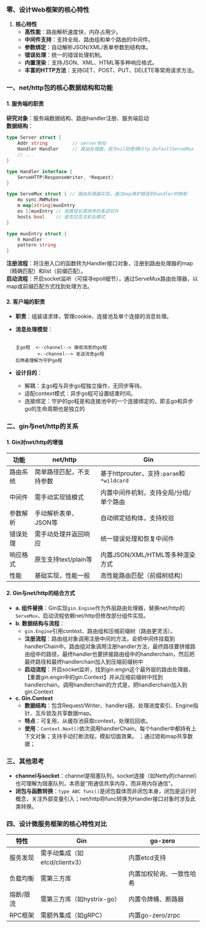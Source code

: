 ### 零、设计Web框架的核心特性  
1. **核心特性**  
   - **高性能**：路由解析速度快，内存占用少。  
   - **中间件支持**：支持全局、路由组和单个路由的中间件。  
   - **参数绑定**：自动解析JSON/XML/表单参数到结构体。  
   - **错误处理**：统一的错误处理机制。  
   - **内置渲染**：支持JSON、XML、HTML等多种响应格式。  
   - **丰富的HTTP方法**：支持GET、POST、PUT、DELETE等常用请求方法。  


### 一、net/http包的核心数据结构和功能  
#### 1. 服务端的职责  
**研究对象**：服务端数据结构、路由handler注册、服务端启动  
**数据结构**：  
```go
type Server struct {
    Addr string         // server地址
    Handler Handler     // 路由处理器，若为nil则使用http.DefaultServeMux
    // ...
}

type Handler interface {
    ServeHTTP(ResponseWriter, *Request)
}

type ServeMux struct { // 路由处理器实现，通过map维护路径到handler的映射
    mu sync.RWMutex
    m map[string]muxEntry
    es []muxEntry // 按路径长度排序的条目切片
    hosts bool    // 是否包含主机名模式
}

type muxEntry struct {
    h Handler
    pattern string 
}
```  
**注册流程**：将注册入口的函数转为Handler接口对象，注册到路由处理器的map（精确匹配）和list（前缀匹配）。  
**启动流程**：开启socket监听（可探寻epoll细节），通过ServeMux路由处理器，以map或前缀匹配方式找到处理方法。  

#### 2. 客户端的职责  
- **职责**：组装请求体，管理cookie、连接池及单个连接的消息处理。  
- **消息处理模型**：
  ```  

  主go程  <--channel--> 接收消息的go程 
          <--channel--> 发送消息go程
  后两者理解为守护go程
  
  ```  
 
- **设计目的**：  
  - 解耦：主go程与异步go程独立操作，无同步等待。  
  - 适配context模式：异步go程可设置结束时间。  
  - 连接绑定：守护的go程是和连接池中的一个连接绑定的，即主go和异步go的生命周期也是独立的


### 二、gin与net/http的关系  
#### 1. Gin对net/http的增强  
| 功能         | net/http                | Gin                          |  
|--------------|-------------------------|------------------------------|  
| 路由系统     | 简单路径匹配，不支持参数 | 基于httprouter，支持`:param`和`*wildcard` |  
| 中间件       | 需手动实现链模式        | 内置中间件机制，支持全局/分组/单个路由 |  
| 参数解析     | 手动解析表单、JSON等    | 自动绑定结构体，支持校验       |  
| 错误处理     | 需手动处理并返回响应    | 统一错误处理和恢复中间件       |  
| 响应格式     | 原生支持text/plain等    | 内置JSON/XML/HTML等多种渲染方式 |  
| 性能         | 基础实现，性能一般      | 高性能路由匹配（前缀树结构）   |  

#### 2. Gin与net/http的结合方式  
- **a. 组件替换**：Gin实现`gin.Engine`作为外层路由处理器，替换net/http的`ServeMux`，启动流程依赖net/http但修改部分组件实现。  
- **b. 数据结构与流程**：  
  - `gin.Engine`引用context、路由组和压缩前缀树（路由更灵活）。  
  - **注册流程**：路由组对象调用注册中间的方法，会把中间件挂载到handlerChain中。路由组对象调用注册handler方法，最终路径要拼接路由组中的路径，最终handler也要拼接路由组中的handlerchain，然后把最终路径和最终handlerchain加入到压缩前缀树中
  - **启动流程**：开启socket监听，找到gin.engin这个最外层的路由处理器，【重置gin.engin中的gin.Context】并从压缩前缀树中找到 handlerchain。调用handlerchain的方式是，把handlerchain加入到gin.Context
- **c. Gin.Context**  
  - **数据结构**：包含Request/Writer、handlers链、处理进度索引、Engine指针、互斥锁及共享数据map。  
  - **特点**：可复用，从缓存池获取context，处理后回收。  
  - **使用**：`Context.Next()`依次调用handlerChain，每个handler中都持有上下文对象；支持手动打断流程，模拟切面效果。  ；通过锁和map共享数据；


### 三、其他思考  
- **channel与socket**：channel是阻塞队列，socket连接（如Netty的channel）也可理解为阻塞队列，本质是“用通信共享内存，而非用内存通信”。  
- **闭包与函数转换**：`type ABC func()`是闭包载体而非闭包本身，闭包是运行时概念，关注外部变量引入；net/http将func转换为Handler接口对象时涉及此类转换。  


### 四、设计微服务框架的核心特性对比  
| 特性       | Gin                     | go-zero                  |  
|------------|-------------------------|--------------------------|  
| 服务发现   | 需手动集成（如etcd/clientv3） | 内置etcd支持             |  
| 负载均衡   | 需第三方库              | 内置加权轮询、一致性哈希 |  
| 熔断/限流  | 需第三方库（如hystrix-go） | 内置令牌桶、断路器       |  
| RPC框架    | 需额外集成（如gRPC）     | 内置go-zero/zrpc         |

